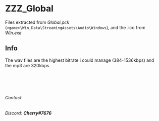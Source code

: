 # ZZZ_Global
Files extracted from *Global.pck* (`<game>\Win_Data\StreamingAssets\Audio\Windows`), and the .ico from *Win.exe*
## Info
The wav files are the highest bitrate i could manage (384-1536kbps) and the mp3 are 320kbps
<br> 
<br>  
<be>  
<br> 
###### Contact
###### Discord: **Cherry#7676**
